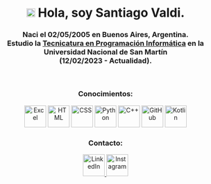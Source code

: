 <h1 align="center"><img src="https://media2.giphy.com/media/QssGEmpkyEOhBCb7e1/giphy.gif?cid=ecf05e47a0n3gi1bfqntqmob8g9aid1oyj2wr3ds3mg700bl&rid=giphy.gif" width ="20"> Hola, soy Santiago Valdi.</h1>

<h3 align="center">Naci el 02/05/2005 en Buenos Aires, Argentina.<br>Estudio la <a href="https://unsam.edu.ar/escuelas/ecyt/107/ciencia/programacion-informatica">Tecnicatura en Programación Informática</a> en la <br>Universidad Nacional de San Martín<br>(12/02/2023 - Actualidad)</a>.</h3>

<br>

<!-- Sección de conocimientos -->
<h3 align="center">Conocimientos:</h3>

<p align="center">
    <img alt="Excel" width="50px" src="https://img.icons8.com/color/48/microsoft-excel-2019--v1.png" />
    <img alt="HTML" width="50px" src="https://img.icons8.com/color/48/html-5--v1.png" />
    <img alt="CSS" width="50px" src="https://img.icons8.com/color/48/css3.png" />
    <img alt="Python" width="50px" src="https://img.icons8.com/color/48/python.png" />
    <img alt="C++" width="50px" src="https://img.icons8.com/color/48/c-plus-plus-logo.png" />
    <img alt="GitHub" width="50px" src="https://img.icons8.com/color/48/github--v1.png" />
    <img alt="Kotlin" width="50px" src="https://img.icons8.com/color/48/kotlin.png" />
</p>

<!-- Sección de contacto -->
<h3 align="center">Contacto:</h3>

<p align="center">
    <a href="https://www.linkedin.com/in/santiago-valdi-66926b24a/" target="_blank">
        <img alt="LinkedIn" width="50px" src="https://img.icons8.com/color/48/linkedin.png" />
    </a>
    <a href="https://www.instagram.com/santitvaldi/" target="_blank">
        <img alt="Instagram" width="50px" src="https://img.icons8.com/color/48/instagram-new.png" />
    </a>
</p>


